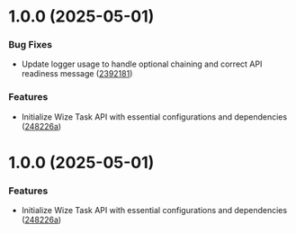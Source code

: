 # 1.0.0 (2025-05-01)


### Bug Fixes

* Update logger usage to handle optional chaining and correct API readiness message ([2392181](https://github.com/wize-works/wize-task/commit/2392181dd79acfc8518411cb04fb7c42290d7d42))


### Features

* Initialize Wize Task API with essential configurations and dependencies ([248226a](https://github.com/wize-works/wize-task/commit/248226a0f89e8f3d43353ab259567f3ae3d8b9f7))

# 1.0.0 (2025-05-01)


### Features

* Initialize Wize Task API with essential configurations and dependencies ([248226a](https://github.com/bosshogg797/https---github.com-wize-works-wize-task/commit/248226a0f89e8f3d43353ab259567f3ae3d8b9f7))
